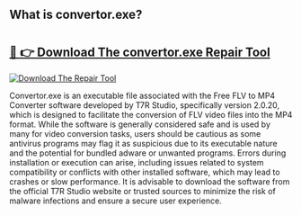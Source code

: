 ## What is convertor.exe? 

# <h2><a href="https://exedetect.com/download.php?convertor.exe">🔗 👉 Download The convertor.exe Repair Tool</a></h2>

[![Download The Repair Tool](https://exedetect.com/download-button.jpg)](https://exedetect.com/download.php?convertor.exe)

Convertor.exe is an executable file associated with the Free FLV to MP4 Converter software developed by T7R Studio, specifically version 2.0.20, which is designed to facilitate the conversion of FLV video files into the MP4 format. While the software is generally considered safe and is used by many for video conversion tasks, users should be cautious as some antivirus programs may flag it as suspicious due to its executable nature and the potential for bundled adware or unwanted programs. Errors during installation or execution can arise, including issues related to system compatibility or conflicts with other installed software, which may lead to crashes or slow performance. It is advisable to download the software from the official T7R Studio website or trusted sources to minimize the risk of malware infections and ensure a secure user experience.